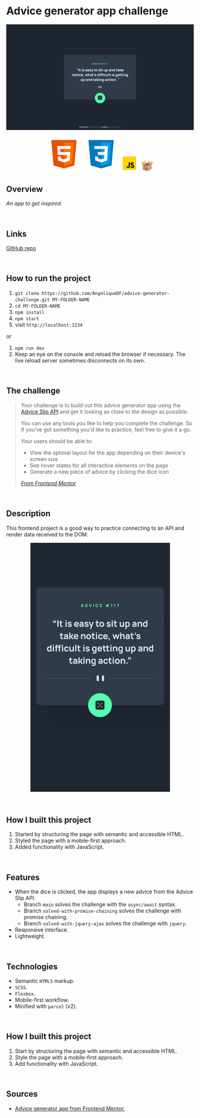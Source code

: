 # Advice generator app challenge

![Screenshot of the todo app](./src/images/desktop-screenshot.png)

<div align="center">
  <img src="./src/images/logo-html5.svg">
  <img src="./src/images/logo-css3.svg">
  <img width="48px" src="./src/images/logo-javascript-gif.gif">
  <img src="./src/images/logo-parceljs.png">
</div>

## Overview

_An app to get inspired._

<br />

## Links

<p>
<a href="https://github.com/AngeliqueDF/advice-generator-challenge">GitHub repo</a> <!-- • 
<a href="">Live demo </a> -->
</p>

<br />

## How to run the project

1. `git clone https://github.com/AngeliqueDF/advice-generator-challenge.git MY-FOLDER-NAME`
2. `cd MY-FOLDER-NAME`
3. `npm install`
4. `npm start`
5. visit `http://localhost:1234`

or

1. `npm run dev`
2. Keep an eye on the console and reload the browser if necessary. The live reload server sometimes disconnects on its own.

<br />

## The challenge

> Your challenge is to build out this advice generator app using the [Advice Slip API](https://api.adviceslip.com) and get it looking as close to the design as possible.
>
> You can use any tools you like to help you complete the challenge. So if you've got something you'd like to practice, feel free to give it a go.
>
> Your users should be able to:
>
> - View the optimal layout for the app depending on their device's screen size
> - See hover states for all interactive elements on the page
> - Generate a new piece of advice by clicking the dice icon
>
> _[From Frontend Mentor]()_

<br />

## Description

This frontend project is a good way to practice connecting to an API and render data received to the DOM.

<p align="center">
<img width="375" width="667" src="./images/../src/design/mobile-design.jpg">
</p>

<br />

## How I built this project

1.  Started by structuring the page with semantic and accessible HTML.
2.  Styled the page with a mobile-first approach.
3.  Added functionality with JavaScript.

<br />

## Features

- When the dice is clicked, the app displays a new advice from the Advice Slip API.
  - Branch `main` solves the challenge with the `async/await` syntax.
  - Branch `solved-with-promise-chaining` solves the challenge with promise chaining.
  - Branch `solved-with-jquery-ajax` solves the challenge with `jquery`.
- Responsive interface.
- Lightweight.

<br />

## Technologies

- Semantic `HTML5` markup.
- `SCSS`.
- `Flexbox`.
- Mobile-first workflow.
- Minified with `parcel` (v2).

<br />

## How I built this project

1.  Start by structuring the page with semantic and accessible HTML.
2.  Style the page with a mobile-first approach.
3.  Add functionality with JavaScript.

<br />

## Sources

- [Advice generator app from Frontend Mentor.](https://www.frontendmentor.io/challenges/advice-generator-app-QdUG-13db)
